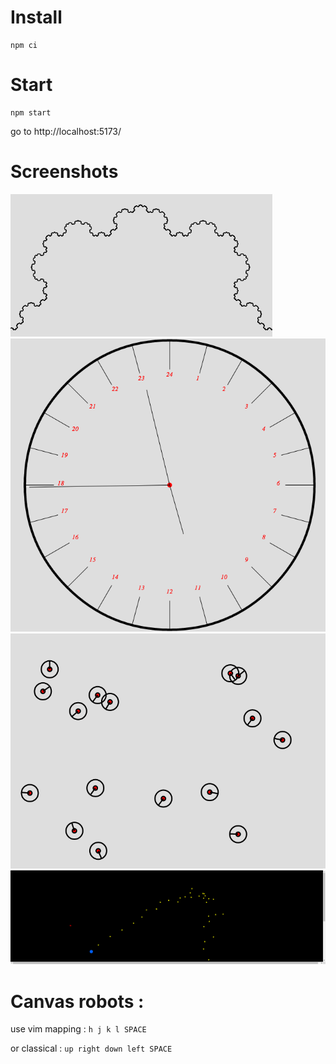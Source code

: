 # Install

```
npm ci
```

# Start

```
npm start
```

go to http://localhost:5173/

# Screenshots

![fractal](screenshots/fractal.png)
![24oclock](screenshots/24oclock.png)
![shooter](screenshots/shooter-demo.png)
![gravity](screenshots/gravity.png)

# Canvas robots :

use vim mapping : `h j k l SPACE`

or classical : `up right down left SPACE`
